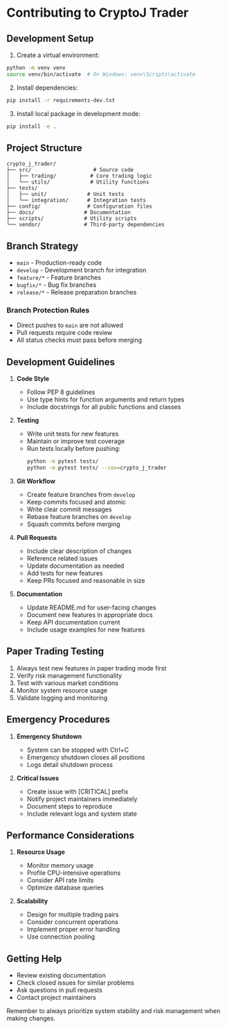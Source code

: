 # Contributing to CryptoJ Trader

## Development Setup

1. Create a virtual environment:
```bash
python -m venv venv
source venv/bin/activate  # On Windows: venv\Scripts\activate
```

2. Install dependencies:
```bash
pip install -r requirements-dev.txt
```

3. Install local package in development mode:
```bash
pip install -e .
```

## Project Structure

```
crypto_j_trader/
├── src/                    # Source code
│   ├── trading/           # Core trading logic
│   └── utils/             # Utility functions
├── tests/
│   ├── unit/             # Unit tests
│   └── integration/      # Integration tests
├── config/               # Configuration files
├── docs/                # Documentation
├── scripts/             # Utility scripts
└── vendor/              # Third-party dependencies
```

## Branch Strategy

- `main` - Production-ready code
- `develop` - Development branch for integration
- `feature/*` - Feature branches
- `bugfix/*` - Bug fix branches
- `release/*` - Release preparation branches

### Branch Protection Rules
- Direct pushes to `main` are not allowed
- Pull requests require code review
- All status checks must pass before merging

## Development Guidelines

1. **Code Style**
   - Follow PEP 8 guidelines
   - Use type hints for function arguments and return types
   - Include docstrings for all public functions and classes

2. **Testing**
   - Write unit tests for new features
   - Maintain or improve test coverage
   - Run tests locally before pushing:
     ```bash
     python -m pytest tests/
     python -m pytest tests/ --cov=crypto_j_trader
     ```

3. **Git Workflow**
   - Create feature branches from `develop`
   - Keep commits focused and atomic
   - Write clear commit messages
   - Rebase feature branches on `develop`
   - Squash commits before merging

4. **Pull Requests**
   - Include clear description of changes
   - Reference related issues
   - Update documentation as needed
   - Add tests for new features
   - Keep PRs focused and reasonable in size

5. **Documentation**
   - Update README.md for user-facing changes
   - Document new features in appropriate docs
   - Keep API documentation current
   - Include usage examples for new features

## Paper Trading Testing

1. Always test new features in paper trading mode first
2. Verify risk management functionality
3. Test with various market conditions
4. Monitor system resource usage
5. Validate logging and monitoring

## Emergency Procedures

1. **Emergency Shutdown**
   - System can be stopped with Ctrl+C
   - Emergency shutdown closes all positions
   - Logs detail shutdown process

2. **Critical Issues**
   - Create issue with [CRITICAL] prefix
   - Notify project maintainers immediately
   - Document steps to reproduce
   - Include relevant logs and system state

## Performance Considerations

1. **Resource Usage**
   - Monitor memory usage
   - Profile CPU-intensive operations
   - Consider API rate limits
   - Optimize database queries

2. **Scalability**
   - Design for multiple trading pairs
   - Consider concurrent operations
   - Implement proper error handling
   - Use connection pooling

## Getting Help

- Review existing documentation
- Check closed issues for similar problems
- Ask questions in pull requests
- Contact project maintainers

Remember to always prioritize system stability and risk management when making changes.